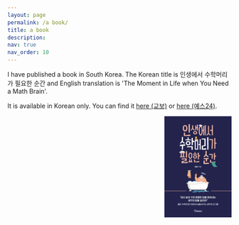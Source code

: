 ```yaml
---
layout: page
permalink: /a book/
title: a book
description:
nav: true
nav_order: 10
---
```


I have published a book in South Korea. The Korean title is 인생에서 수학머리가 필요한 순간 and English translation is 'The Moment in Life when You Need a Math Brain'.

It is available in Korean only. You can find it <a href="http://www.kyobobook.co.kr/product/detailViewKor.laf?mallGb=KOR&ejkGb=KOR&barcode=9791158511418">here (교보)</a> or <a href="http://www.yes24.com/Product/Goods/76655076">here (예스24)</a>.

<p align="right">
  <img src="/assets/img/Book.png" alt="My book" width="30%">
</p>
